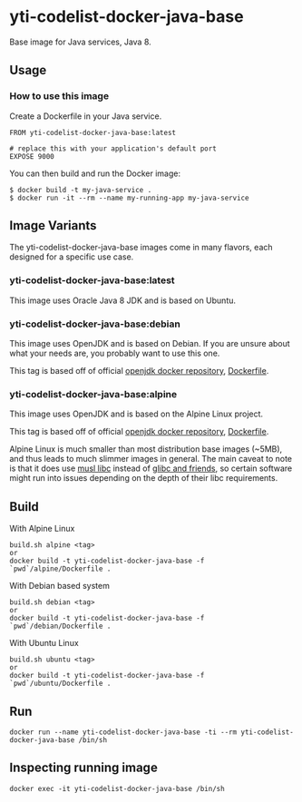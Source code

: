 # yti-codelist-docker-java-base

Base image for Java services, Java 8.

## Usage

### How to use this image

Create a Dockerfile in your Java service.

```
FROM yti-codelist-docker-java-base:latest

# replace this with your application's default port
EXPOSE 9000
```

You can then build and run the Docker image:
```
$ docker build -t my-java-service .
$ docker run -it --rm --name my-running-app my-java-service
```

## Image Variants

The yti-codelist-docker-java-base images come in many flavors, each designed for a specific use case.

### yti-codelist-docker-java-base:latest

This image uses Oracle Java 8 JDK and is based on Ubuntu.

### yti-codelist-docker-java-base:debian

This image uses OpenJDK and is based on Debian. If you are unsure about what your needs are, you probably want to use this one.

This tag is based off of official [openjdk docker repository](https://hub.docker.com/_/openjdk/), [Dockerfile](https://github.com/docker-library/openjdk/blob/e6e9cf8b21516ba764189916d35be57486203c95/8-jdk/Dockerfile).

### yti-codelist-docker-java-base:alpine

This image uses OpenJDK and is based on the Alpine Linux project.

This tag is based off of official [openjdk docker repository](https://hub.docker.com/_/openjdk/), [Dockerfile](https://github.com/docker-library/openjdk/blob/0476812eabd178c77534f3c03bd0a2673822d7b9/8-jre/alpine/Dockerfile).

Alpine Linux is much smaller than most distribution base images (~5MB), and thus leads to much slimmer images in general. The main caveat to note is that it does use [musl libc](http://www.musl-libc.org/) instead of [glibc and friends](http://www.etalabs.net/compare_libcs.html), so certain software might run into issues depending on the depth of their libc requirements.

## Build

With Alpine Linux
```
build.sh alpine <tag>
or
docker build -t yti-codelist-docker-java-base -f `pwd`/alpine/Dockerfile .
```

With Debian based system
```
build.sh debian <tag>
or
docker build -t yti-codelist-docker-java-base -f `pwd`/debian/Dockerfile .
```

With Ubuntu Linux
```
build.sh ubuntu <tag>
or
docker build -t yti-codelist-docker-java-base -f `pwd`/ubuntu/Dockerfile .
```

## Run

```
docker run --name yti-codelist-docker-java-base -ti --rm yti-codelist-docker-java-base /bin/sh
```

## Inspecting running image

```
docker exec -it yti-codelist-docker-java-base /bin/sh
```
